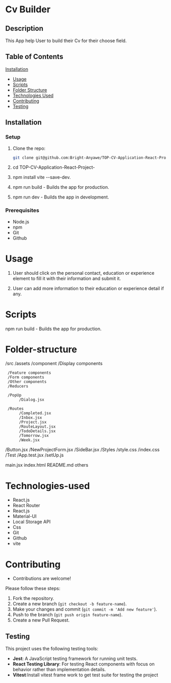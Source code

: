 
# Cv Builder

## Description 
This App help User to build their Cv for their choose field.

## Table of Contents
[Installation](#installation)
- [Usage](#usage)
- [Scripts](#scripts)
- [Folder Structure](#folder-structure)
- [Technologies Used](#technologies-used)
- [Contributing](#contributing)
- [Testing](#testing)

   
 ## Installation


### Setup
1. Clone the repo:
   ```bash
   git clone git@github.com:Bright-Anyawe/TOP-CV-Application-React-Project-.git

2. cd TOP-CV-Application-React-Project-

3. npm install vite --save-dev.

4. npm run build - Builds the app for production.

5. npm run dev - Builds the app in development.


### Prerequisites
- Node.js
- npm
- Git
- Github


# Usage
1. User should click on the personal contact, education or experience element to fill it with their information and submit it.

2. User can add more information to their education or experience detail if any.


# Scripts
npm run build - Builds the app for production.
<!-- npm test App.test.jsx - Runs the test suite. -->


# Folder-structure
/src
  /assets
  /component
     /Display components
          
     /Feature components
     /Form components
     /Other components
     /Reducers

     /PopUp
          /Dialog.jsx

     /Routes
          /Completed.jsx
          /Inbox.jsx
          /Project.jsx
          /RouteLayout.jsx
          /TodoDetails.jsx
          /Tomorrow.jsx
          /Week.jsx
  /Button.jsx
  /NewProjectForm.jsx
  /SideBar.jsx
/Styles
  /style.css
  /index.css
/Test
   /App.test.jsx
   /setUp.js

  main.jsx
  index.html
  README.md
  others

# Technologies-used
- React.js
- React Router
- React.js
- Material-UI
- Local Storage API
- Css
- Git
- Github
- vite


# Contributing
- Contributions are welcome! 

Please follow these steps:

1. Fork the repository.
2. Create a new branch (`git checkout -b feature-name`).
3. Make your changes and commit (`git commit -m 'Add new feature'`).
4. Push to the branch (`git push origin feature-name`).
5. Create a new Pull Request.

## Testing
This project uses the following testing tools:
- **Jest**: A JavaScript testing framework for running unit tests.
- **React Testing Library**: For testing React components with focus on behavior rather than implementation details.
-  **Vitest**:Install vitest frame work to get test suite for testing the project


